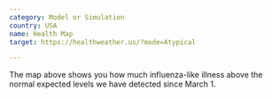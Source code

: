 ```yaml
---
category: Model or Simulation
country: USA
name: Health Map
target: https://healthweather.us/?mode=Atypical

---
```


The map above shows you how much influenza-like illness above the normal expected levels we have detected since March 1.